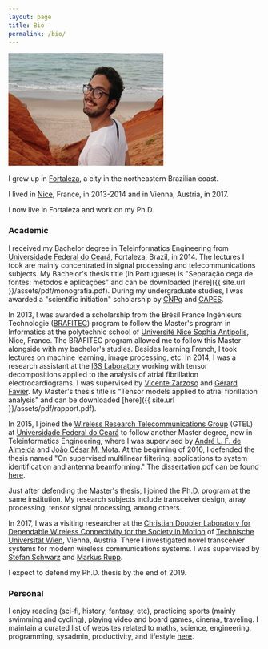 ```yaml
---
layout: page
title: Bio
permalink: /bio/
---
```


<img src="/assets/lucas.jpg" width="310" height="225" />

I grew up in [Fortaleza](https://en.wikipedia.org/wiki/Fortaleza), a city in the northeastern Brazilian coast.

I lived in [Nice](https://en.wikipedia.org/wiki/Nice), France, in 2013-2014 and in Vienna, Austria, in 2017.

I now live in Fortaleza and work on my Ph.D. 

### Academic

I received my Bachelor degree in Teleinformatics Engineering from [Universidade Federal do Ceará](http://ufc.br), Fortaleza, Brazil, in 2014. The lectures I took are mainly concentrated in signal processing and telecommunications subjects. My Bachelor's thesis title (in Portuguese) is "Separação cega de fontes: métodos e aplicações" and can be downloaded [here]({{ site.url }}/assets/pdf/monografia.pdf). During my undergraduate studies, I was awarded a "scientific initiation" scholarship by [CNPq](https://www.cnpq.br) and [CAPES](https://www.capes.br).

In 2013, I was awarded a scholarship from the Brésil France Ingénieurs Technologie ([BRAFITEC](https://www.capes.gov.br/cooperacao-internacional/franca/brafitec)) program to follow the Master's program in Informatics at the polytechnic school of [Université Nice Sophia Antipolis](https://www.polytech.unice.fr), Nice, France. The BRAFITEC program allowed me to follow this Master alongside with my bachelor's studies. Besides learning French, I took lectures on machine learning, image processing, etc. In 2014, I was a research assistant at the [I3S Laboratory](https://i3s.unice.fr) working with tensor decompositions applied to the analysis of atrial fibrillation electrocardiograms. I was supervised by [Vicente Zarzoso](https://www.i3s.unice.fr/~zarzoso/) and [Gérard Favier](https://www.i3s.unice.fr/Gerard_Favier/). My Master's thesis title is "Tensor models applied to atrial fibrillation analysis" and can be downloaded [here]({{ site.url }}/assets/pdf/rapport.pdf).

In 2015, I joined the [Wireless Research Telecommunications Group](https://www.gtel.ufc.br) (GTEL) at [Universidade Federal do Ceará](https://www.ufc.br) to follow another Master degree, now in Teleinformatics Engineering, where I was supervised by [André L. F. de Almeida](http://lattes.cnpq.br/1183830514857314) and [João César M. Mota](http://lattes.cnpq.br/3534665149331526). At the beginning of 2016, I defended the thesis named "On supervised multilinear filtering: applications to system identification and antenna beamforming." The dissertation pdf can be found [here](http://www.repositorio.ufc.br/bitstream/riufc/16516/1/2016_dis_lnribeiro.pdf).

Just after defending the Master's thesis, I joined the Ph.D. program at the same institution. My research subjects include transceiver design, array processing, tensor signal processing, among others.

In 2017, I was a visiting researcher at the [Christian Doppler Laboratory for Dependable Wireless Connectivity for the Society in Motion](https://www.nt.tuwien.ac.at/christian-doppler-laboratory/) of [Technische Universität Wien](www.tuwien.ac.at), Vienna, Austria. There I investigated novel transceiver systems for modern wireless communications systems. I was supervised by [Stefan Schwarz](https://www.nt.tuwien.ac.at/about-us/staff/stefan-schwarz/) and [Markus Rupp](https://www.nt.tuwien.ac.at/about-us/staff/markus-rupp/).

I expect to defend my Ph.D. thesis by the end of 2019.

### Personal

I enjoy reading (sci-fi, history, fantasy, etc), practicing sports (mainly swimming and cycling), playing video and board games, cinema, traveling. I maintain a curated list of websites related to maths, science, engineering, programming, sysadmin, productivity, and lifestyle [here](https://github.com/lnribeiro/curated_bookmarks).